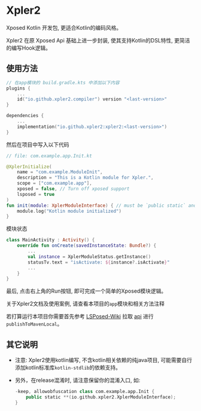 # Xpler2

Xposed Kotlin 开发包, 更适合Kotlin的编码风格。

Xpler2 在原 Xposed Api 基础上进一步封装, 使其支持Kotlin的DSL特性, 更简洁的编写Hook逻辑。

## 使用方法

```kotlin
// 在app模块的 build.gradle.kts 中添加以下内容
plugins {
    ...
    id("io.github.xpler2.compiler") version "<last-version>"
}

dependencies {
    ...
    implementation("io.github.xpler2:xpler2:<last-version>")
}
```

然后在项目中写入以下代码

```kotlin
// file: com.example.app.Init.kt

@XplerInitialize(
    name = "com.example.ModuleInit",
    description = "This is a Kotlin module for Xpler.",
    scope = ["com.example.app"],
    xposed = false, // Turn off xposed support
    lsposed = true
)
fun init(module: XplerModuleInterface) { // must be `public static` and parameter must be single XplerModuleInterface
    module.log("Kotlin module initialized")
}
```

模块状态

```kotlin
class MainActivity : Activity() {
    override fun onCreate(savedInstanceState: Bundle?) {
        ...
        val instance = XplerModuleStatus.getInstance()
        statusTv.text = "isActivate: ${instance?.isActivate}"
        ...
    }
}
```

最后, 点击右上角的Run按钮, 即可完成一个简单的Xposed模块逻辑。

关于Xpler2文档及使用案例, 请查看本项目的`app`模块和相关方法注释

若打算运行本项目你需要首先参考 [LSPosed-Wiki](https://github.com/LSPosed/LSPosed/wiki/Develop-Xposed-Modules-Using-Modern-Xposed-API#early-access) 拉取 [api](https://github.com/libxposed/api) 进行 `publishToMavenLocal`。

## 其它说明

- 注意: Xpler2使用kotlin编写, 不含kotlin相关依赖的纯java项目, 可能需要自行添加kotlin标准库`kotlin-stdlib`的依赖支持。

- 另外，在release混淆时, 请注意保留你的混淆入口, 如:

  ```kotlin
  -keep, allowobfuscation class com.example.app.Init { 
      public static **(io.github.xpler2.XplerModuleInterface);
  }
  ```
